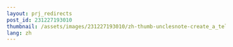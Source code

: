```yaml
---
layout: prj_redirects
post_id: 231227193010
thumbnail: /assets/images/231227193010/zh-thumb-unclesnote-create_a_telegram_bot_and_send_a_message.png
lang: zh
---
```

